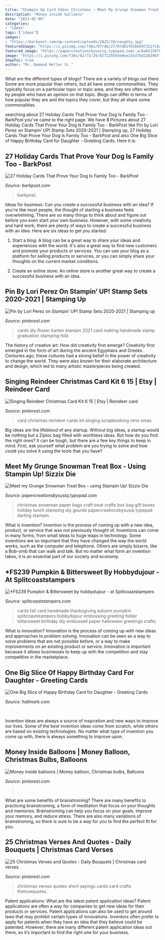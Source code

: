 ```yaml
---
title: "Stampin Up Card Ideas Christmas ~ Meet My Grunge Snowman Treat Box"
description: "Money inside balloons"
date: "2023-02-09"
categories:
- "ideas"
tags: ["ideas"]
images:
- "https://barkpost.com/wp-content/uploads/2015/10/naughty.jpg"
featuredImage: "https://i.pinimg.com/736x/07/d6/2f/07d62f65b6b97252fc8a7cbeb03dc8e4.jpg"
featured_image: "https://papercreationsbysusiq.typepad.com/.a/6a01156f68cd0b970c0147e038ee90970b-600wi"
image: "https://i.pinimg.com/736x/82/72/29/8272293b4e9ea23e37bd226396f70ed2.jpg"
ShowToc: true
author: "Mr. Demond Heller Sr."
---
```



What are the different types of blogs?
There are a variety of blogs out there. Some are more popular than others, but all have some commonalities. They typically focus on a particular topic or topic area, and they are often written by people who have an opinion on that topic. Blogs can differ in terms of how popular they are and the topics they cover, but they all share some commonalities.

	

		
searching about 27 Holiday Cards That Prove Your Dog Is Family Too - BarkPost you've came to the right page. We have 8 Pictures about 27 Holiday Cards That Prove Your Dog Is Family Too - BarkPost like Pin by Lori Perez on Stampin’ UP! Stamp Sets 2020-2021 | Stamping up, 27 Holiday Cards That Prove Your Dog Is Family Too - BarkPost and also One Big Slice of Happy Birthday Card for Daughter - Greeting Cards. Here it is:
		
    
## 27 Holiday Cards That Prove Your Dog Is Family Too - BarkPost

<img loading=lazy src="https://barkpost.com/wp-content/uploads/2015/10/naughty.jpg" onerror="this.onerror=null;this.src='https://tse2.mm.bing.net/th?id=OIP.ClDOaNRWUtUos0-Wf4bI1AHaLH&amp;pid=15.1';" alt="27 Holiday Cards That Prove Your Dog Is Family Too - BarkPost">

_Source: barkpost.com_

>barkpost. 

	

Ideas for business: Can you create a successful business with an idea?
If you're like most people, the thought of starting a business feels overwhelming. There are so many things to think about and figure out before you even start your own business. However, with some creativity and hard work, there are plenty of ways to create a successful business with an idea. Here are six ideas to get you started:
1) Start a blog: A blog can be a great way to share your ideas and experiences with the world. It's also a great way to find new customers and promote your products or services. You can use your blog as a platform for selling products or services, or you can simply share your thoughts on the current market conditions.

2) Create an online store: An online store is another great way to create a successful business with an idea.

    
## Pin By Lori Perez On Stampin’ UP! Stamp Sets 2020-2021 | Stamping Up

<img loading=lazy src="https://i.pinimg.com/736x/82/72/29/8272293b4e9ea23e37bd226396f70ed2.jpg" onerror="this.onerror=null;this.src='https://tse3.mm.bing.net/th?id=OIP.Wk_M8pnRRc__PkVHLMvOjAHaJ3&amp;pid=15.1';" alt="Pin by Lori Perez on Stampin’ UP! Stamp Sets 2020-2021 | Stamping up">

_Source: pinterest.com_

>cards diy flower karten stampin 2021 card making handmade stamp graduation stamping fold. 

	

The history of creative art: How did creativity first emerge?
Creativity first emerged in the form of art during the ancient Egyptians and Greeks. Centuries ago, these cultures had a strong belief in the power of creativity to change the world. They were also known for their elaborate architecture and design, which led to many artistic masterpieces being created.

    
## Singing Reindeer Christmas Card Kit 6 15 | Etsy | Reindeer Card

<img loading=lazy src="https://i.pinimg.com/736x/07/d6/2f/07d62f65b6b97252fc8a7cbeb03dc8e4.jpg" onerror="this.onerror=null;this.src='https://tse1.mm.bing.net/th?id=OIP.Qm2HQRkKQ_CBgSGRrw8R1QHaJ3&amp;pid=15.1';" alt="Singing Reindeer Christmas Card Kit 6 15 | Etsy | Reindeer card">

_Source: pinterest.com_

>card christmas reindeer cards kit singing scrapbooking reno xmas. 

	

Big ideas are the lifeblood of any startup. Without big ideas, a startup would be nothing but a Ziploc bag filled with worthless ideas. But how do you find the right ones? It can be tough, but there are a few key things to keep in mind. First, ask yourself what problem are you trying to solve and how could you solve it using the tools that you have?

    
## Meet My Grunge Snowman Treat Box - Using Stampin Up! Sizzix Die

<img loading=lazy src="https://papercreationsbysusiq.typepad.com/.a/6a01156f68cd0b970c0147e038ee90970b-600wi" onerror="this.onerror=null;this.src='https://tse4.mm.bing.net/th?id=OIP.pKWLgluAQObXNGmFhh1UfgHaJ4&amp;pid=15.1';" alt="Meet my Grunge Snowman Treat Box - using Stampin Up! Sizzix Die">

_Source: papercreationsbysusiq.typepad.com_

>christmas snowman paper bags craft treat crafts box bag gift boxes holiday lunch stamping diy gourds papercreationsbysusiq typepad darling stampin. 

	

What is invention?
Invention is the process of coming up with a new idea, product, or service that was not previously thought of. Inventions can come in many forms, from small ideas to huge leaps in technology. Some inventions are so important that they have changed the way the world works, such as the computer and telephone. Others are simply bizarre, like a Bob-omb that can walk and talk. But no matter what form an invention takes, it is an essential part of our society and economy.

    
## *FS239 Pumpkin &amp; Bittersweet By Hobbydujour - At Splitcoaststampers

<img loading=lazy src="http://images.splitcoaststampers.com/data/gallery/500/2011/09/04/100_3540_by_hobbydujour.jpg" onerror="this.onerror=null;this.src='https://tse4.mm.bing.net/th?id=OIP.IZe0hzHpUO-B5DngTFPgGgAAAA&amp;pid=15.1';" alt="*FS239 Pumpkin &amp; Bittersweet by hobbydujour - at Splitcoaststampers">

_Source: splitcoaststampers.com_

>cards fall card handmade thanksgiving autumn pumpkin splitcoaststampers hobbydujour embossing greeting folder bittersweet birthday diy embossed paper halloween greetings crafts. 

	

What is innovation?
Innovation is the process of coming up with new ideas and approaches to problem solving. Innovation can be seen as a way to solve problems that are not possible before, or a way to make improvements on an existing product or service. Innovation is important because it allows businesses to keep up with the competition and stay competitive in the marketplace.

    
## One Big Slice Of Happy Birthday Card For Daughter - Greeting Cards

<img loading=lazy src="https://www.hallmark.com/dw/image/v2/AALB_PRD/on/demandware.static/-/Sites-hallmark-master/default/dw724a51c7/images/finished-goods/One-Big-Slice-of-Happy-Birthday-Card-for-Daughter-root-239LGH1111_PV.1.LGH1111.jpg_Source_Image.jpg" onerror="this.onerror=null;this.src='https://tse4.mm.bing.net/th?id=OIP.MgoaVdXR5yoaqoJsQdIK_wHaKz&amp;pid=15.1';" alt="One Big Slice of Happy Birthday Card for Daughter - Greeting Cards">

_Source: hallmark.com_

>. 

	

Invention ideas are always a source of inspiration and new ways to improve our lives. Some of the best invention ideas come from scratch, while others are based on existing technologies. No matter what type of invention you come up with, there is always something to improve upon.

    
## Money Inside Balloons | Money Balloon, Christmas Bulbs, Balloons

<img loading=lazy src="https://i.pinimg.com/736x/4c/83/8a/4c838ae3d881aa9164c4c7e45fe36d20--balloons.jpg" onerror="this.onerror=null;this.src='https://tse2.mm.bing.net/th?id=OIP.juH0MVdIl79MBvLRgRBHUQHaFj&amp;pid=15.1';" alt="Money inside balloons | Money balloon, Christmas bulbs, Balloons">

_Source: pinterest.com_

>. 

	

What are some benefits of brainstroming?
There are many benefits to practicing brainstroming, a form of meditation that focus on your thoughts and memories. Brainstroming can help you focus on your goals, improve your memory, and reduce stress. There are also many variations of brainstroming, so there is sure to be a way for you to find the perfect fit for you.

    
## 25 Christmas Verses And Quotes - Daily Bouquets | Christmas Card Verses

<img loading=lazy src="https://i.pinimg.com/736x/30/f1/db/30f1db17c8911efd52a18672c749e813--christmas-verses-christmas-sentiments.jpg" onerror="this.onerror=null;this.src='https://tse4.mm.bing.net/th?id=OIP.j-nKSXVplt7bseaiu_utcQHaLG&amp;pid=15.1';" alt="25 Christmas Verses and Quotes - Daily Bouquets | Christmas card verses">

_Source: pinterest.com_

>christmas verses quotes short sayings cards card crafts thelovequotes. 

	

Patent applications: What are the latest patent application ideas?
Patent applications are often a way for companies to get new ideas for their products or services. Patent applications can also be used to get around laws that may prohibit certain types of innovations. 
Inventors often prefer to apply for patents when they have an idea that they believe could be patented. However, there are many different patent application ideas out there, so it’s important to find the right one for your business.

